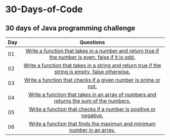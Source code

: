 # 30-Days-of-Code

## 30 days of Java programming challenge

| Day | Questions                                                  |
|------|:---------------------------------------------------------:|
| 01 |  [ Write a function that takes in a number and return true if the number is even, false if it is odd. ](./First.java)|
| 02 |  [ Write a function that takes in a string and return true if the string is empty, false otherwise. ](./Second.java)|
| 03 |  [ Write a function that checks if a given number is prime or not. ](./Third.java)|
| 04 |  [ Write a function that takes in an array of numbers and returns the sum of the numbers. ](./Four.java)|
| 05 |  [ Write a function that checks if a number is positive or negative. ](./Five.java)|
| 06 |  [ Write a function that finds the maximun and minimum number in an array. ](./Six.java)|
 